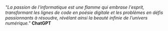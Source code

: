 *"La passion de l'informatique est une flamme qui embrase l'esprit, transformant les lignes de code en poésie digitale et les problèmes en défis passionnants à résoudre, révélant ainsi la beauté infinie de l'univers numérique."*
**ChatGPT**
